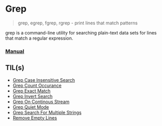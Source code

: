 # Grep

> grep, egrep, fgrep, rgrep - print lines that match patterns

grep is a command-line utility for searching plain-text data sets for lines that match a regular expression.

### [Manual](https://www.gnu.org/software/grep/manual/grep.html)

## TIL(s)

- [Grep Case Insensitive Search](grep-case-insensitive-search.md)
- [Grep Count Occurance](grep-count-matches.md)
- [Grep Exact Match](grep-exact-match.md)
- [Grep Invert Search](grep-invert-search.md)
- [Grep On Continous Stream](grep-on-continous-stream.md)
- [Grep Quiet Mode](grep-quiet-mode.md)
- [Grep Search For Multiple Strings](grep-search-for-multiple-strings.md)
- [Remove Empty Lines](remove-empty-lines.md)

